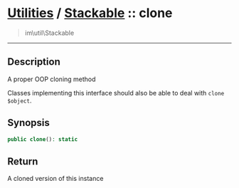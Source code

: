 # [Utilities](util.md) / [Stackable](util-Stackable.md) :: clone
 > im\util\Stackable
____

## Description
A proper OOP cloning method

Classes implementing this interface should also
be able to deal with `clone $object`.

## Synopsis
```php
public clone(): static
```

## Return
A cloned version of this instance
